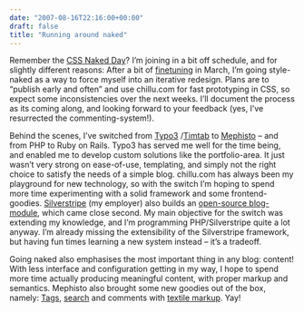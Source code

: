 ```yaml
---
date: "2007-08-16T22:16:00+00:00"
draft: false
title: "Running around naked"
---
```

Remember the [CSS Naked Day](http://naked.dustindiaz.com)? I’m
joining in a bit off schedule, and for slightly different reasons:
After a bit of
[finetuning](http://localhost:3000/2006/3/16/finetuning) in March,
I’m going style-naked as a way to force myself into an iterative
redesign. Plans are to “publish early and often” and use chillu.com
for fast prototyping in CSS, so expect some inconsistencies over
the next weeks. I’ll document the process as its coming along, and
looking forward to your feedback (yes, I’ve resurrected the
commenting-system!).

Behind the scenes, I’ve switched from [Typo3](http://www.typo3.org)
/[Timtab](http://typo3.org/extensions/repository/view/timtab) to
[Mephisto](http://www.mephistoblog.com) – and from PHP to Ruby on
Rails. Typo3 has served me well for the time being, and enabled me
to develop custom solutions like the portfolio-area. It just wasn’t
very strong on ease-of-use, templating, and simply not the right
choice to satisfy the needs of a simple blog. chillu.com has always
been my playground for new technology, so with the switch I’m
hoping to spend more time experimenting with a solid framework and
some frontend-goodies. [Silverstripe](http://www.silverstripe.com)
(my employer) also builds an
[open-source blog-module](http://www.silverstripe.com/modules/),
which came close second. My main objective for the switch was
extending my knowledge, and I’m programming PHP/Silverstripe quite
a lot anyway. I’m already missing the extensibility of the
Silverstripe framework, but having fun times learning a new system
instead – it’s a tradeoff.

Going naked also emphasises the most important thing in any blog:
content! With less interface and configuration getting in my way, I
hope to spend more time actually producing meaningful content, with
proper markup and semantics. Mephisto also brought some new goodies
out of the box, namely: [Tags](#tags), [search](#search) and
comments with [textile markup](http://textile.thresholdstate.com).
Yay!



